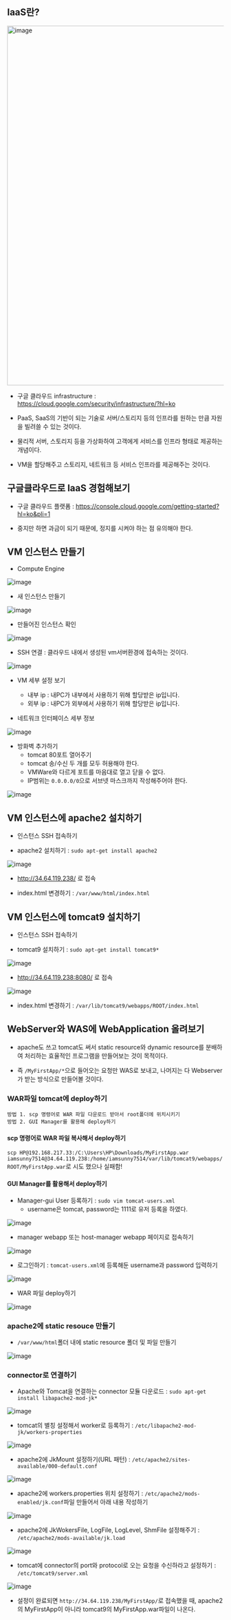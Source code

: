 

## IaaS란?

<img width="835" alt="image" src="https://user-images.githubusercontent.com/77392444/114500009-3aabd580-9c62-11eb-8cf0-15df22efd179.png">

- 구글 클라우드 infrastructure : https://cloud.google.com/security/infrastructure/?hl=ko

- PaaS, SaaS의 기반이 되는 기술로 서버/스토리지 등의 인프라를 원하는 만큼 자원을 빌려쓸 수 있는 것이다. 

- 물리적 서버, 스토리지 등을 가상화하여 고객에게 서비스를 인프라 형태로 제공하는 개념이다.

- VM을 할당해주고 스토리지, 네트워크 등 서비스 인프라를 제공해주는 것이다. 



## 구글클라우드로 IaaS 경험해보기

- 구글 클라우드 플랫폼 : https://console.cloud.google.com/getting-started?hl=ko&pli=1

- 중지만 하면 과금이 되기 때문에, 정지를 시켜야 하는 점 유의해야 한다.


## VM 인스턴스 만들기

- Compute Engine

![image](https://user-images.githubusercontent.com/77392444/114482494-a29df400-9c41-11eb-8993-b7c52cf663f2.png)

- 새 인스턴스 만들기

![image](https://user-images.githubusercontent.com/77392444/114482737-0d4f2f80-9c42-11eb-8102-bb574e7e44d7.png)

- 만들어진 인스턴스 확인

![image](https://user-images.githubusercontent.com/77392444/114483288-0bd23700-9c43-11eb-900b-4cd47c219051.png)

- SSH 연결 : 클라우드 내에서 생성된 vm서버환경에 접속하는 것이다.

![image](https://user-images.githubusercontent.com/77392444/114483363-2b695f80-9c43-11eb-8767-56c5148a8170.png)

- VM 세부 설정 보기

  - 내부 ip : 내PC가 내부에서 사용하기 위해 할당받은 ip입니다.
  - 외부 ip : 내PC가 외부에서 사용하기 위해 할당받은 ip입니다.

- 네트워크 인터페이스 세부 정보

![image](https://user-images.githubusercontent.com/77392444/114483493-68355680-9c43-11eb-88f8-0d73dc51d178.png)

- 방화벽 추가하기 
  - tomcat 80포트 열어주기
  - tomcat 송/수신 두 개를 모두 허용해야 한다.
  - VMWare와 다르게 포트를 마음대로 열고 닫을 수 없다. 
  - IP범위는 `0.0.0.0/0`으로 서브넷 마스크까지 작성해주어야 한다.

![image](https://user-images.githubusercontent.com/77392444/114483926-37a1ec80-9c44-11eb-82dd-a894341dc80d.png)


## VM 인스턴스에 apache2 설치하기

- 인스턴스 SSH 접속하기

- apache2 설치하기 : `sudo apt-get install apache2`

![image](https://user-images.githubusercontent.com/77392444/114484317-f231ef00-9c44-11eb-98af-94c746d1a21b.png)

- http://34.64.119.238/ 로 접속

- index.html 변경하기 : `/var/www/html/index.html`


## VM 인스턴스에 tomcat9 설치하기

- 인스턴스 SSH 접속하기

- tomcat9 설치하기 : `sudo apt-get install tomcat9*`

![image](https://user-images.githubusercontent.com/77392444/114485333-b8fa7e80-9c46-11eb-8ee5-b70b246e2849.png)

- http://34.64.119.238:8080/ 로 접속

![image](https://user-images.githubusercontent.com/77392444/114485625-358d5d00-9c47-11eb-8ecb-4ad9dc497ce9.png)

- index.html 변경하기 : `/var/lib/tomcat9/webapps/ROOT/index.html`






## WebServer와 WAS에 WebApplication 올려보기

- apache도 쓰고 tomcat도 써서 static resource와 dynamic resource를 분배하여 처리하는 효율적인 프로그램을 만들어보는 것이 목적이다.

- 즉 `/MyFirstApp/*`으로 들어오는 요청만 WAS로 보내고, 나머지는 다 Webserver가 받는 방식으로 만들어볼 것이다. 

### WAR파일 tomcat에 deploy하기

```
방법 1. scp 명령어로 WAR 파일 다운로드 받아서 root폴더에 위치시키기
방법 2. GUI Manager를 활용해 deploy하기
```

#### scp 명령어로 WAR 파일 복사해서 deploy하기

`scp HP@192.168.217.33:/C:\Users\HP\Downloads/MyFirstApp.war iamsunny7514@34.64.119.238:/home/iamsunny7514/var/lib/tomcat9/webapps/ROOT/MyFirstApp.war`로 시도 했으나 실패함!


#### GUI Manager를 활용해서 deploy하기

- Manager-gui User 등록하기 : `sudo vim tomcat-users.xml`
   - username은 tomcat, password는 1111로 유저 등록을 하였다. 
  
![image](https://user-images.githubusercontent.com/77392444/114489640-7046c380-9c4e-11eb-8b38-1ac3baf24953.png)

- manager webapp 또는 host-manager webapp 페이지로 접속하기

![image](https://user-images.githubusercontent.com/77392444/114489753-a4ba7f80-9c4e-11eb-846f-05ab84f4a9a4.png)

- 로그인하기 : `tomcat-users.xml`에 등록해둔 username과 password 입력하기

![image](https://user-images.githubusercontent.com/77392444/114489779-b00dab00-9c4e-11eb-8ff3-57797b0f4c72.png)

- WAR 파일 deploy하기 

![image](https://user-images.githubusercontent.com/77392444/114489908-e3503a00-9c4e-11eb-8589-6945d5dfe35c.png)


### apache2에 static resouce 만들기

- `/var/www/html`폴더 내에 static resource 폴더 및 파일 만들기

![image](https://user-images.githubusercontent.com/77392444/114490506-f1eb2100-9c4f-11eb-963d-5dcc4728a589.png)


### connector로 연결하기

- Apache와 Tomcat을 연결하는 connector 모듈 다운로드 : `sudo apt-get install libapache2-mod-jk*`

![image](https://user-images.githubusercontent.com/77392444/114491158-13004180-9c51-11eb-81ed-98714a9ad875.png)

- tomcat의 별칭 설정해서 worker로 등록하기 : `/etc/libapache2-mod-jk/workers-properties` 

![image](https://user-images.githubusercontent.com/77392444/114491576-cb2dea00-9c51-11eb-9a9c-f69d2ed28e73.png)


- apache2에 JkMount 설정하기(URL 패턴) : `/etc/apache2/sites-available/000-default.conf`

![image](https://user-images.githubusercontent.com/77392444/114491840-4b544f80-9c52-11eb-859b-642e4e2fc92e.png)

- apache2에 workers.properties 위치 설정하기 : `/etc/apache2/mods-enabled/jk.conf`파일 만들어서 아래 내용 작성하기

![image](https://user-images.githubusercontent.com/77392444/114492268-36c48700-9c53-11eb-9203-637cbef20112.png)

- apache2에 JkWokersFile, LogFile, LogLevel, ShmFile 설정해주기 : `/etc/apache2/mods-available/jk.load`

![image](https://user-images.githubusercontent.com/77392444/114492440-928f1000-9c53-11eb-88c1-b01590ba2890.png)


- tomcat에 connector의 port와 protocol로 오는 요청을 수신하라고 설정하기  : `/etc/tomcat9/server.xml`

![image](https://user-images.githubusercontent.com/77392444/114492860-645e0000-9c54-11eb-94ea-4b430cc64504.png)

- 설정이 완료되면 `http://34.64.119.238/MyFirstApp/`로 접속했을 때, apache2의 MyFirstApp이 아니라 tomcat9의 MyFirstApp.war파일이 나온다.
